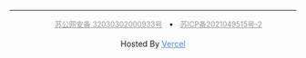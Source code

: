 <HR>
<footer style="text-align: center">
        <span>
        <img src="https://img.zimei.fun/%E5%A4%87%E6%A1%88%E5%9B%BE%E6%A0%87.png" height="15px" width="15px" />&nbsp<a href="http://www.beian.gov.cn/portal/registerSystemInfo?recordcode=32030302000933" style="font-size:90%;color:#939393;" target="_blank">苏公网安备 32030302000933号</a>
    </span>
    <span>&nbsp&nbsp•&nbsp&nbsp</span>
    <span>
        <a href="https://beian.miit.gov.cn/" style="font-size:90%;color:#939393;" target="_blank">苏ICP备2021049515号-2</a>
    </span>
    <br/>
    <br/>
    <span>
        <span style="font-size:100%;">Hosted By
        	<a href="https://vercel.com/" style="color:#468cd4;" target="_blank">Vercel</a>
        </span>
    </span>
</footer>

